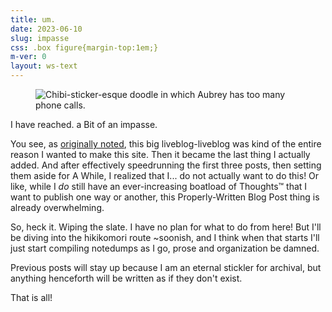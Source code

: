 ```yaml
---
title: um.
date: 2023-06-10
slug: impasse
css: .box figure{margin-top:1em;}
m-ver: 0
layout: ws-text
---
```

<figure class="doodl"><img src="{%include url.html%}/assets/img/misc/dialtonedotaub.png" alt="Chibi-sticker-esque doodle in which Aubrey has too many phone calls." title="Chibi-sticker-esque doodle in which Aubrey has too many phone calls."></figure>

I have reached. a Bit of an impasse.

You see, as [originally noted](intropost), this big liveblog-liveblog was kind of the entire reason I wanted to make this site. Then it became the last thing I actually added. And after effectively speedrunning the first three posts, then setting them aside for A&nbsp;While, I realized that I... do not actually want to do this! Or like, while I *do* still have an ever-increasing boatload of Thoughts™ that I want to publish one way or another, this Properly-Written Blog Post thing is already overwhelming.

So, heck it. Wiping the slate. I have no plan for what to do from here! But I'll be diving into the hikikomori route ~soonish, and I think when that starts I'll just start compiling notedumps as I go, prose and organization be damned.

Previous posts will stay up because I am an eternal stickler for archival, but anything henceforth will be written as if they don't exist.

That is all!